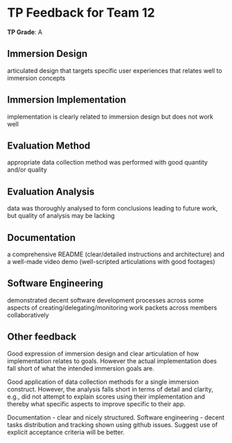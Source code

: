 # TP Feedback for Team 12
                                        
**TP Grade**: A
                                        
## Immersion Design
articulated design that targets specific user experiences that relates well to immersion concepts
                                        
## Immersion Implementation
implementation is clearly related to immersion design but does not work well
                                        
## Evaluation Method
appropriate data collection method was performed with good quantity and/or quality
                                        
## Evaluation Analysis
data was thoroughly analysed to form conclusions leading to future work, but quality of analysis may be lacking
                                        
## Documentation
a comprehensive README (clear/detailed instructions and architecture) and a well-made video demo (well-scripted articulations with good footages)
                                        
## Software Engineering
demonstrated decent software development processes across some aspects of creating/delegating/monitoring work packets across members collaboratively
                                        
## Other feedback
Good expression of immersion design and clear articulation of how implementation relates to goals. However the actual implementation does fall short of what the intended immersion goals are.

Good application of data collection methods for a single immersion construct.
However, the analysis falls short in terms of detail and clarity, e.g., did not attempt to explain scores using their implementation and thereby what specific aspects to improve specific to their app.

Documentation - clear and nicely structured.
Software engineering - decent tasks distribution and tracking shown using github issues. Suggest use of explicit acceptance criteria will be better.